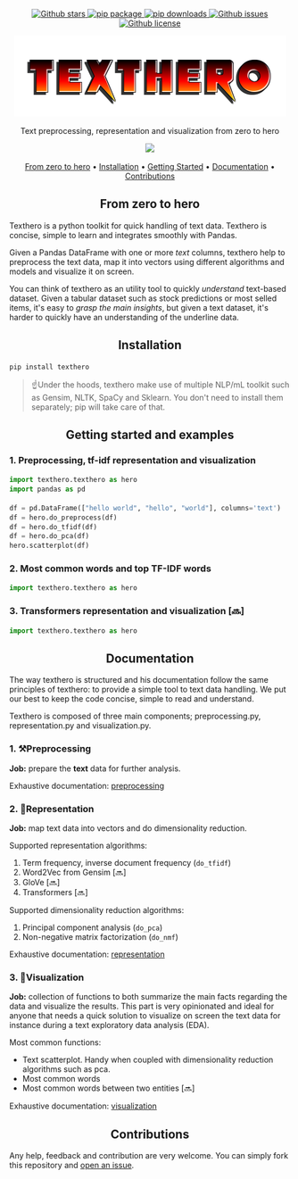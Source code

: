 <p align="center">
   <a href="https://github.com/jbesomi/texthero/stargazers">
    <img src="https://img.shields.io/github/stars/jbesomi/texthero.svg?colorA=orange&colorB=orange&logo=github"
         alt="Github stars">
   </a>
   <a href="https://pypi.org/search/?q=texthero">
      <img src="https://img.shields.io/pypi/v/texthero.svg?colorB=brightgreen"
           alt="pip package">
   </a>
   <a href="https://pypi.org/project/texthero/">
      <img alt="pip downloads" src="https://img.shields.io/pypi/dm/texthero">
   </a>
   <a href="https://github.com/jbesomi/texthero/issues">
        <img src="https://img.shields.io/github/issues/jbesomi/texthero.svg"
             alt="Github issues">
   </a>
   <a href="https://github.com/jbesomi/texthero/blob/master/LICENSE">
        <img src="https://img.shields.io/github/license/jbesomi/texthero.svg"
             alt="Github license">
   </a>   
</p>

<p align="center">
    <img src=".github/logo_v1.0.png">
</p>

<p align="center">Text preprocessing, representation and visualization from zero to hero</p>

<p align="center">
    <img src=".github/demo.gif?raw=true" width="700">
</p>

<p align="center">
  <a href="#zero-to-hero">From zero to hero</a> •
  <a href="#installation">Installation</a> •
  <a href="#getting-started">Getting Started</a> •
  <a href="#documentation">Documentation</a> •
  <a href="#contributions">Contributions</a>
</p>


<h2 align="center">From zero to hero</h2>

Texthero is a python toolkit for quick handling of text data. Texthero is concise, simple to learn and integrates smoothly with Pandas.

Given a Pandas DataFrame with one or more _text_ columns, texthero help to preprocess the text data, map it into vectors using different algorithms and models and visualize it on screen.

You can think of texthero as an utility tool to quickly _understand_ text-based dataset. Given a tabular dataset such as stock predictions or most selled items, it's easy to _grasp the main insights_, but given a text dataset, it's harder to quickly have an understanding of the underline data. 

<h2 align="center">Installation</h2>

```bash
pip install texthero
```

> ☝️Under the hoods, texthero make use of multiple NLP/mL toolkit such as Gensim, NLTK, SpaCy and Sklearn. You don't need to install them separately; pip will take care of that.

<h2 align="center">Getting started and examples</h2>

<h3>1. Preprocessing, tf-idf representation and visualization</h3>

```python
import texthero.texthero as hero
import pandas as pd

df = pd.DataFrame(["hello world", "hello", "world"], columns='text')
df = hero.do_preprocess(df)
df = hero.do_tfidf(df)
df = hero.do_pca(df)
hero.scatterplot(df)
```




<h3>2. Most common words and top TF-IDF words</h3>

```python
import texthero.texthero as hero

```

<h3>3. Transformers representation and visualization [🔜]</h3>

```python
import texthero.texthero as hero
```

<h2 align="center">Documentation</h2>

The way texthero is structured and his documentation follow the same principles of texthero: to provide a simple tool to text data handling. We put our best to keep the code concise, simple to read and understand.

Texthero is composed of three main components; preprocessing.py, representation.py and visualization.py.

<h3>1. ⚒️Preprocessing</h3>

**Job:** prepare the **text** data for further analysis.

Exhaustive documentation: [preprocessing](https://jbesomi.github.io/texthero/preprocessing.html)

<h3>2. 📒Representation</h3>

**Job:** map text data into vectors and do dimensionality reduction.

Supported representation algorithms:
1. Term frequency, inverse document frequency (`do_tfidf`)
3. Word2Vec from Gensim [🔜]
4. GloVe [🔜]
5. Transformers [🔜]

Supported dimensionality reduction algorithms:
1. Principal component analysis (`do_pca`)
2. Non-negative matrix factorization (`do_nmf`)

Exhaustive documentation: [representation](https://jbesomi.github.io/texthero/representation.html)

<h3>3. 🔮Visualization</h3>

**Job:** collection of functions to both summarize the main facts regarding the data and visualize the results. This part is very opinionated and ideal for anyone that needs a quick solution to visualize on screen the text data for instance during a text exploratory data analysis (EDA).

Most common functions:
   - Text scatterplot. Handy when coupled with dimensionality reduction algorithms such as pca.
   - Most common words
   - Most common words between two entities [🔜]

Exhaustive documentation: [visualization](https://jbesomi.github.io/texthero/visualization.html)

<h2 align="center">Contributions</h2>

Any help, feedback and contribution are very welcome. You can simply fork this repository and [open an issue](issues).
